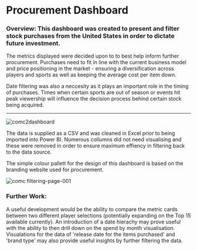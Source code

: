 # Procurement Dashboard
### Overview: This dashboard was created to present and filter stock purchases from the United States in order to dictate future investment.

The metrics displayed were decided upon to to best help inform further procurement. Purchases need to fit in line with the current business model and price positioning in the market - ensuring a diversification across players and sports as well as keeping the average cost per item down. 

Date filtering was also a neccesity as it plays an important role in the timing of purchases. Times when certain sports are out of season or events hit peak viewership will influence the decision process behind certain stock being acquired. 

----

![comc2dashboard](https://user-images.githubusercontent.com/99413257/158022693-d508a2f8-d755-4ae4-9293-8c2727745296.gif)



The data is supplied as a CSV and was cleaned in Excel prior to being imported into Power BI. Numerous collumns did not need visualising and these were removed in order to ensure maximum effiency in filtering back to the data source. 

The simple colour pallett for the design of this dashboard is based on the branding website used for procurement. 

![comc filtering-page-001](https://user-images.githubusercontent.com/99413257/157269295-779d2dbe-17e2-42c1-9fdf-1a3abf311814.jpg)


### Further Work:
A useful development would be the ability to compare the metric cards between two different player selections (potentially expanding on the Top 15 available currently).
An introduction of a date hierachy may prove useful with the ability to then drill down on the spend by month visualisation. 
Visualations for the data of 'release date for the items purchased' and 'brand type' may also provide useful insights by further filtering the data. 
